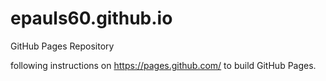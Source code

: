 # epauls60.github.io
GitHub Pages Repository

following instructions on https://pages.github.com/ to build GitHub Pages.
